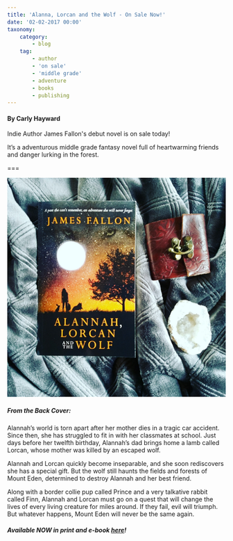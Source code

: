 ```yaml
---
title: 'Alanna, Lorcan and the Wolf - On Sale Now!'
date: '02-02-2017 00:00'
taxonomy:
    category:
        - blog
    tag:
        - author
        - 'on sale'
        - 'middle grade'
        - adventure
        - books
        - publishing
---
```


#### By Carly Hayward

Indie Author James Fallon's debut novel is on sale today!

It’s a adventurous middle grade fantasy novel full of heartwarming friends and danger lurking in the forest.

===

![](CB_Editing_AlannahLorcanWolf.jpg?cropResize=450,450)

##### From the Back Cover:

Alannah’s world is torn apart after her mother dies in a tragic car accident. Since then, she has struggled to fit in with her classmates at school. Just days before her twelfth birthday, Alannah’s dad brings home a lamb called Lorcan, whose mother was killed by an escaped wolf.

Alannah and Lorcan quickly become inseparable, and she soon rediscovers she has a special gift. But the wolf still haunts the fields and forests of Mount Eden, determined to destroy Alannah and her best friend.

Along with a border collie pup called Prince and a very talkative rabbit called Finn, Alannah and Lorcan must go on a quest that will change the lives of every living creature for miles around. If they fail, evil will triumph. But whatever happens, Mount Eden will never be the same again.

##### Available NOW in print and e-book [here](https://www.amazon.com/Alannah-Lorcan-Wolf-James-Fallon/dp/1911013718/ref=sr_1_1?s=books&ie=UTF8&qid=1486052431&sr=1-1&keywords=alannah+lorcan+and+the+wolf?target=_blank)!